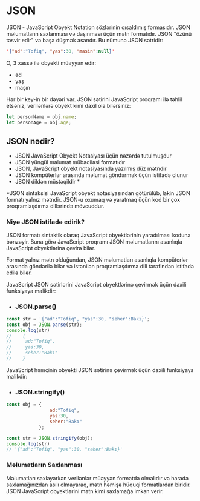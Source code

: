 # JSON

JSON - JavaScript Obyekt Notation sözlərinin qısaldımış formasıdır. JSON məlumatların saxlanması və daşınması üçün mətn formatıdır. JSON "özünü təsvir edir" və başa düşmək asandır. Bu nümunə JSON sətridir:

```json
'{"ad":"Tofiq", "yas":30, "masin":null}'
```

O, 3 xassə ilə obyekti müəyyən edir:

- ad
- yaş
- maşın

Hər bir key-in bir dəyəri var. JSON sətirini JavaScript proqramı ilə təhlil etsəniz, verilənlərə obyekt kimi daxil ola bilərsiniz:

```js
let personName = obj.name;
let personAge = obj.age;
```

## JSON nədir?

- JSON JavaScript Obyekt Notasiyası üçün nəzərdə tutulmuşdur
- JSON yüngül məlumat mübadiləsi formatıdır
- JSON, JavaScript obyekt notasiyasında yazılmış düz mətndir
- JSON kompüterlər arasında məlumat göndərmək üçün istifadə olunur
- JSON dildən müstəqildir *

*JSON sintaksisi JavaScript obyekt notasiyasından götürülüb, lakin JSON formatı yalnız mətndir. JSON-u oxumaq və yaratmaq üçün kod bir çox proqramlaşdırma dillərində mövcuddur.

### Niyə JSON istifadə edirik?

JSON formatı sintaktik olaraq JavaScript obyektlərinin yaradılması koduna bənzəyir. Buna görə JavaScript proqramı JSON məlumatlarını asanlıqla JavaScript obyektlərinə çevirə bilər.

Format yalnız mətn olduğundan, JSON məlumatları asanlıqla kompüterlər arasında göndərilə bilər və istənilən proqramlaşdırma dili tərəfindən istifadə edilə bilər.

JavaScript JSON sətirlərini JavaScript obyektlərinə çevirmək üçün daxili funksiyaya malikdir:

- <h3 id='parse'>JSON.parse()</h3>

```js
const str = '{"ad":"Tofiq", "yas":30, "seher":Bakı}';
const obj = JSON.parse(str);
console.log(str)
//    {
//     ad:"Tofiq", 
//     yas:30, 
//     seher:"Bakı"
//    }

```

JavaScript həmçinin obyekti JSON sətirinə çevirmək üçün daxili funksiyaya malikdir:

- <h3 id='stringify'>JSON.stringify()</h3>

```js
const obj = {
                ad:"Tofiq", 
                yas:30, 
                seher:"Bakı"
            };

const str = JSON.stringify(obj);
console.log(str)
// '{"ad":"Tofiq", "yas":30, "seher":Bakı}'

```

### Məlumatların Saxlanması

Məlumatları saxlayarkən verilənlər müəyyən formatda olmalıdır və harada saxlamağınızdan asılı olmayaraq, mətn həmişə hüquqi formatlardan biridir. JSON JavaScript obyektlərini mətn kimi saxlamağa imkan verir.
